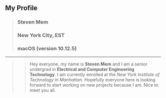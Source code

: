 ## My Profile
> ### Steven Mem
> ### New York City, EST
> ### macOS (version 10.12.5)
---
>> Hey everyone, my name is **Steven Mem** and I am a senior undergrad in **Electrical and Computer Engineering Technology**.
I am currently enrolled at the _New York Institute of Technology_ in *Manhattan*. Hopefully everyone here is looking forward to start working
on new projects because I am. Nice to meet you all.
